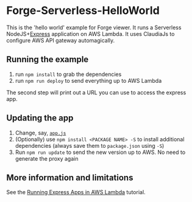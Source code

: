 # Forge-Serverless-HelloWorld

This is the 'hello world' example for Forge viewer. It runs a Serverless NodeJS+[Express](http://expressjs.com/) application on AWS Lambda.  It uses ClaudiaJs to configure AWS API gateway automagically.

## Running the example

1. run `npm install` to grab the dependencies
3. run `npm run deploy` to send everything up to AWS Lambda

The second step will print out a URL you can use to access the express app.

## Updating the app

1. Change, say, [`app.js`](app.js)
2. (Optionally) use `npm install <PACKAGE NAME> -S` to install additional dependencies (always save them to `package.json` using `-S`)
3. Run `npm run update` to send the new version up to AWS. No need to generate the proxy again

## More information and limitations

See the [Running Express Apps in AWS Lambda](https://claudiajs.com/tutorials/serverless-express.html) tutorial.
